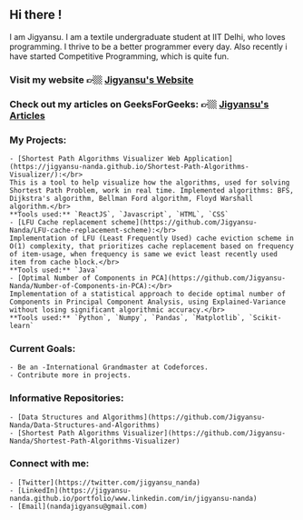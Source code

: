## Hi there ! 
I am Jigyansu. I am a textile undergraduate student at IIT Delhi, who loves programming. I thrive to be a better programmer every day. Also recently i have started Competitive Programming, which is quite fun. 

### Visit my website 👉🏼 [Jigyansu's Website](https://jigyansu-nanda.github.io/portfolio/)

### Check out my articles on GeeksForGeeks: 👉🏼 [Jigyansu's Articles](https://auth.geeksforgeeks.org/user/jigyansu/articles)

### My Projects:
    - [Shortest Path Algorithms Visualizer Web Application](https://jigyansu-nanda.github.io/Shortest-Path-Algorithms-Visualizer/):</br>
    This is a tool to help visualize how the algorithms, used for solving Shortest Path Problem, work in real time. Implemented algorithms: BFS, Dijkstra's algorithm, Bellman Ford algorithm, Floyd Warshall algorithm.</br>
    **Tools used:** `ReactJS`, `Javascript`, `HTML`, `CSS`
    - [LFU Cache replacement scheme](https://github.com/Jigyansu-Nanda/LFU-cache-replacement-scheme):</br>
    Implementation of LFU (Least Frequently Used) cache eviction scheme in O(1) complexity, that prioritizes cache replacement based on frequency of item-usage, when frequency is same we evict least recently used item from cache block.</br>
    **Tools used:** `Java`
    - [Optimal Number of Components in PCA](https://github.com/Jigyansu-Nanda/Number-of-Components-in-PCA):</br> 
    Implementation of a statistical approach to decide optimal number of Components in Principal Component Analysis, using Explained-Variance without losing significant algorithmic accuracy.</br>
    **Tools used:** `Python`, `Numpy`, `Pandas`, `Matplotlib`, `Scikit-learn`

### Current Goals:
    - Be an -International Grandmaster at Codeforces.
    - Contribute more in projects.

### Informative Repositories:
    - [Data Structures and Algorithms](https://github.com/Jigyansu-Nanda/Data-Structures-and-Algorithms)
    - [Shortest Path Algorithms Visualizer](https://github.com/Jigyansu-Nanda/Shortest-Path-Algorithms-Visualizer)

### Connect with me:
    - [Twitter](https://twitter.com/jigyansu_nanda)
    - [LinkedIn](https://jigyansu-nanda.github.io/portfolio/www.linkedin.com/in/jigyansu-nanda)
    - [Email](nandajigyansu@gmail.com)
